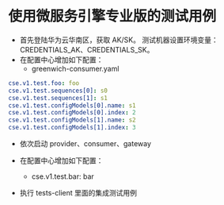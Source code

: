 # 使用微服务引擎专业版的测试用例

* 首先登陆华为云华南区，获取 AK/SK。 测试机器设置环境变量： CREDENTIALS_AK、CREDENTIALS_SK。
* 在配置中心增加如下配置：
  * greenwich-consumer.yaml

```yaml
cse.v1.test.foo: foo
cse.v1.test.sequences[0]: s0
cse.v1.test.sequences[1]: s1
cse.v1.test.configModels[0].name: s1
cse.v1.test.configModels[0].index: 2
cse.v1.test.configModels[1].name: s2
cse.v1.test.configModels[1].index: 3
```

* 依次启动 provider、consumer、gateway
* 在配置中心增加如下配置：
  * cse.v1.test.bar: bar

* 执行 tests-client 里面的集成测试用例

